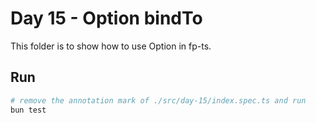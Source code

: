 # Day 15 - Option bindTo

This folder is to show how to use Option in fp-ts.

## Run

```sh
# remove the annotation mark of ./src/day-15/index.spec.ts and run
bun test
```
